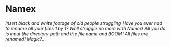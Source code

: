 # Namex
###### *insert black and white footage of old people struggling* Have you ever had to rename all your files 1 by 1? Well struggle no more with Namex! All you do is input the directory path and the file name and BOOM! All files are renamed! Magic?...
